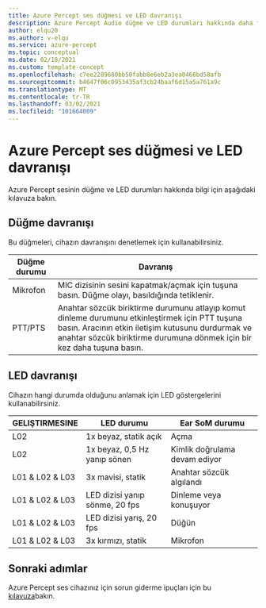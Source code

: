 ```yaml
---
title: Azure Percept ses düğmesi ve LED davranışı
description: Azure Percept Audio düğme ve LED durumları hakkında daha fazla bilgi edinin
author: elqu20
ms.author: v-elqu
ms.service: azure-percept
ms.topic: conceptual
ms.date: 02/18/2021
ms.custom: template-concept
ms.openlocfilehash: c7ee2289680bb50fabb8e6eb2a3ea0466bd58afb
ms.sourcegitcommit: b4647f06c0953435af3cb24baaf6d15a5a761a9c
ms.translationtype: MT
ms.contentlocale: tr-TR
ms.lasthandoff: 03/02/2021
ms.locfileid: "101664009"
---
```

# <a name="azure-percept-audio-button-and-led-behavior"></a>Azure Percept ses düğmesi ve LED davranışı

Azure Percept sesinin düğme ve LED durumları hakkında bilgi için aşağıdaki kılavuza bakın.

## <a name="button-behavior"></a>Düğme davranışı

Bu düğmeleri, cihazın davranışını denetlemek için kullanabilirsiniz.

|Düğme durumu|  Davranış|
|------------|----------|
|Mikrofon|  MIC dizisinin sesini kapatmak/açmak için tuşuna basın. Düğme olayı, basıldığında tetiklenir.|
|PTT/PTS|   Anahtar sözcük biriktirme durumunu atlayıp komut dinleme durumunu etkinleştirmek için PTT tuşuna basın. Aracının etkin iletişim kutusunu durdurmak ve anahtar sözcük biriktirme durumuna dönmek için bir kez daha tuşuna basın.|

## <a name="led-behavior"></a>LED davranışı

Cihazın hangi durumda olduğunu anlamak için LED göstergelerini kullanabilirsiniz.

|GELIŞTIRMESINE|   LED durumu|  Ear SoM durumu|
|---|------------|----------------| 
|L02|   1x beyaz, statik açık |Açma |
|L02|   1x beyaz, 0,5 Hz yanıp sönen|  Kimlik doğrulama devam ediyor |
|L01 & L02 & L03|   3x mavisi, statik|     Anahtar sözcük algılandı|
|L01 & L02 & L03|   LED dizisi yanıp sönme, 20 fps | Dinleme veya konuşuyor|
|L01 & L02 & L03|   LED dizisi yarış, 20 fps|    Düğün|
|L01 & L02 & L03|   3x kırmızı, statik | Mikrofon|

## <a name="next-steps"></a>Sonraki adımlar

Azure Percept ses cihazınız için sorun giderme ipuçları için bu [kılavuza](./troubleshoot-audio-accessory-speech-module.md)bakın.